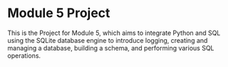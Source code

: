# Module 5 Project 
This is the Project for Module 5, which aims to integrate Python and SQL using the SQLite database engine to introduce logging, creating and managing a database, building a schema, and performing various SQL operations. 
